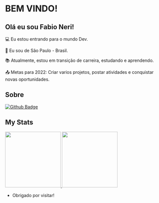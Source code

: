 # BEM VINDO!

 

## Olá eu sou Fabio Neri!

 

:computer: Eu estou entrando para o mundo Dev. 

:house_with_garden: Eu sou de São Paulo - Brasil.

:books: Atualmente, estou em transição de carreira, estudando e aprendendo. 

:outbox_tray: Metas para 2022: Criar varios projetos, postar atividades e conquistar novas oportunidades.
 

## Sobre

[![Github Badge](https://img.shields.io/badge/-Github-000?style=flat-square&logo=Github&logoColor=white&link=LINK_GIT)](LINK_GIT)

## My Stats
<p>
<a href="https://github.com/AVS1508">
  <img height="180em" src="https://github-readme-stats.vercel.app/api?username=omatheuscaetano&show_icons=true&theme=radical" />
  <img height="180em" src="https://github-readme-stats-eight-theta.vercel.app/api/top-langs/?username=omatheuscaetano&theme=radical&layout=compact&exclude_lang=java+r" />
</a>
</p>

- Obrigado por visitar!
